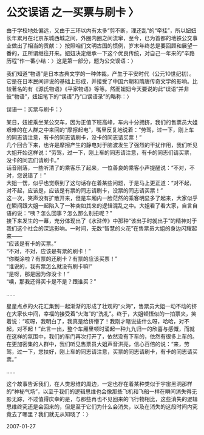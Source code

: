 # 公交误语 之一买票与刷卡 〉

由于学校地处偏远，又由于三环以内有太多“剪不断，理还乱”的“牵挂”，所以妞妞长年累月在北京东城西城之间，外圈内圈之间流窜，至今，已为首都的地铁公交事业做出了相当的贡献：〉按照咱们文明古国的惯例，岁末年终总是要回顾和展望一番的，正所谓继往开来。妞妞决定继承一下这个优良传统，对自己一年来的“辛路历程”作一番小结：〉这是第一部分，题为公交误语：〉


我们知道“物语”是日本古典文学的一种体裁，产生于平安时代（公元10世纪初）。它是在日本民间评说的基础上形成，并接受了中国六朝和隋唐传奇文学的影响。比较著名的有《源氏物语》《平家物语》等等。然而妞妞今天要说的此“误语”并非彼“物语”，妞妞笔下的“误语”乃“口误语录”的略称：〉


误语一：买票与刷卡：〉


某日，妞妞乘坐某公交车，因为正值下班高峰，车内十分拥挤，我们的售票员大姐艰难的在人群之中来回的“摩擦起电”，嘴里反复地说着：“劳驾，过一下，刚上车的同志请注意，有卡的同志请刷卡，没卡的同志请买票！”<br />
几个回合下来，也许是摩擦产生的静电对于脑波发生了强烈的干扰作用，我们听见大姐开始这样说：“劳驾，过一下，刚上车的同志请注意，有卡的同志们请买票，没卡的同志们请刷卡。”<br />
话音刚落，一些听清了的乘客乐了起来，一位善良的乘客小声提醒说：“不对，不对，您说错了！”<br />
大姐一愣，似乎也觉察到了这句话存在着某些问题，于是马上更正道：“对不起，对不起，应该是，应该是有票的同志请刷卡，没票的同志请买票！”<br />
这一次，笑声没有扩散开来，但是车厢内一脸茫然的乘客明显多了起来，大家似乎在瞬间跟大姐一起陷入了一种突如其来的逻辑混乱之中。大姐看了看大家，自言自语的说：“咦？怎么回事？怎么那么别扭呢？”<br />
接下来发生的一幕，充分体现出了《水浒传》中那种“该出手时就出手”的精神对于我们这个社会的深远影响。一时间，无数“智慧的火花”在售票员大姐的身边闪耀起来——<br />
“应该是有卡的买票。”<br />
“不对，不对，应该是有票的刷卡！”<br />
“你糊涂啦？有票的还刷卡？有票的应该买票！”<br />
“谁说的，我有票怎么就没有刷卡嘛!”<br />
“是呀，那是因为你没卡！”<br />
“噢，那我还得买卡是不是？跟谁买？”


……


星星点点的火花汇集到一起渐渐的形成了壮观的“火海”，售票员大姐一动不动的挤在大家伙中间，幸福的接受着“火海”的“洗礼”。终于，大姐顿悟似的一拍票夹，笑着说：“哎呀，我明白了，我真是给挤懵了！我刚才瞎说些什么呀，哈哈，对不起，对不起！”此言一出，整个车厢里顿时涌起一种九九归一的欣喜与感慨，而就在这样的氛围中，我们的车门再次打开了，依然没有下车的，依然有很多上车的。在更加密集的人群中，我们听见售票员大姐声音洪亮，信心百倍的说：“来，劳驾，过一下，您扶好，刚上车的同志请注意，买票的同志请刷卡，有卡的同志请买票。”


……


这个故事告诉我们，在人类思维的周边，一定也存在着某种类似于宇宙黑洞那样的“神秘气场”，以至于我们的逻辑思维也会像那些飞机和飞船一样在瞬间消失得无影无踪，不过值得庆幸的是，与那些再也不见回来的飞行物相比，这些消失的逻辑思维终究还是会回来的，但是至于它们为什么会消失，以及在消失的这段时间内究竟去了哪里？我们就无从知晓了：〉




2007-01-27